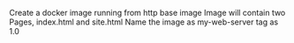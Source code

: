 Create a docker image running from http base image
Image will contain two Pages, index.html and site.html
Name the image as my-web-server
tag as 1.0
